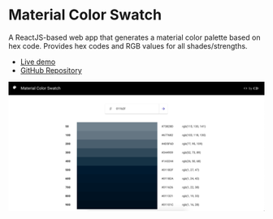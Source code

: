 # Material Color Swatch

A ReactJS-based web app that generates a material color palette based on hex code. Provides hex codes and RGB values for all shades/strengths.

- [Live demo](https://Chinmaydabke.github.io/material-color-swatch)
- [GitHub Repository](https://github.com/Chinmaydabke/material-color-swatch) 

![Demo Img](https://github.com/Chinmaydabke/material-color-swatch/blob/master/demo_img.png?raw=true)
